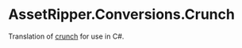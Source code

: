 # AssetRipper.Conversions.Crunch

Translation of [crunch](https://github.com/Unity-Technologies/crunch/tree/master) for use in C#.
